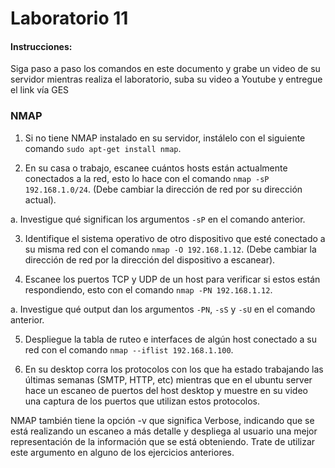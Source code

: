# Laboratorio 11

#### Instrucciones:

Siga paso a paso los comandos en este documento y grabe un video de su servidor mientras realiza el laboratorio, suba su video a Youtube y entregue el link vía GES

### NMAP

1. Si no tiene NMAP instalado en su servidor, instálelo con el siguiente comando ```sudo apt-get install nmap```.
   
2. En su casa o trabajo, escanee cuántos hosts están actualmente conectados a la red, esto lo hace con el comando ```nmap -sP 192.168.1.0/24```. (Debe cambiar la dirección de red por su dirección actual).
   
  a. Investigue qué significan los argumentos ```-sP``` en el comando anterior.

3. Identifique el sistema operativo de otro dispositivo que esté conectado a su misma red con el comando ```nmap -O 192.168.1.12```. (Debe cambiar la dirección de red por la dirección del dispositivo a escanear).

4. Escanee los puertos TCP y UDP de un host para verificar si estos están respondiendo, esto con el comando ```nmap -PN 192.168.1.12```.
   
  a. Investigue qué output dan los argumentos ```-PN```, ```-sS``` y ```-sU``` en el comando anterior.

5. Despliegue la tabla de ruteo e interfaces de algún host conectado a su red con el comando ```nmap --iflist 192.168.1.100```.

6. En su desktop corra los protocolos con los que ha estado trabajando las últimas semanas (SMTP, HTTP, etc) mientras que en el ubuntu server hace un escaneo de puertos del host desktop y muestre en su video una captura de los puertos que utilizan estos protocolos.


NMAP también tiene la opción -v que significa Verbose, indicando que se está realizando un escaneo a más detalle y despliega al usuario una mejor representación de la información que se está obteniendo. Trate de utilizar este argumento en alguno de los ejercicios anteriores.
